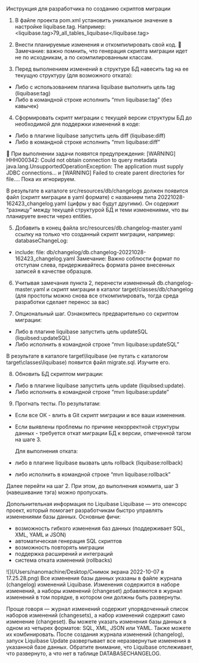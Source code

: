 Инструкция для разработчика по созданию скриптов миграции


1. В файле проекта pom.xml установить уникальное значение в настройке liquibase.tag. Например: <liquibase.tag>79_all_tables_liquibase</liquibase.tag>


2. Внести планируемые изменения и откомпилировать свой код. 📌 Замечание: важно помнить, что генерация скрипта миграции идет не по исходникам, а по скомпилированным классам.


3. Перед выполнением изменений в структуре БД навесить tag на ее текущую структуру (для возможного отката):

- Либо с использованием плагина liquibase выполнить цель tag (liquibase:tag)
- Либо в командной строке исполнить “mvn liquibase:tag” (без кавычек)



4. Сформировать скрипт миграции с текущей версии структуры БД до необходимой для поддержки изменений в коде:

- Либо в плагине liquibase запустить цель diff (liquibase:diff)
- Либо в командной строке исполнить “mvn liquibase:diff”


📌 При выполнении задачи появятся предупреждения:
[WARNING] HHH000342: Could not obtain connection to query metadata java.lang.UnsupportedOperationException: The application must supply JDBC connections…
и
[WARNING] Failed to create parent directories for file….
Пока их игнорируем.

В результате в каталоге src/resources/db/changelogs должен появится файл (скрипт миграции в yaml формате) с названием типа  20221028-162423_changelog.yaml (цифры у вас будут другими). Он содержит “разницу” между текущей структурой БД и теми изменениями, что вы планируете внести через entities.


5. Добавить в конец файла src/resources/db.changelog-master.yaml ссылку на только что созданный скрипт миграции, например:
databaseChangeLog:
- include:
  file: db/changelog/db.changelog-20221028-162423_changelog.yaml
  Замечание: Важно соблюсти формат по отступам слева, придерживайтесь формата ранее внесенных записей в качестве образцов.


6. Учитывая замечания пункта 2, перенести измененный db.changelog-master.yaml и скрипт миграции в каталог target/classes/db/changelog (для простоты можно снова все откомпилировать, тогда среда разработки сделает перенос за вас)


7. Опциональный шаг. Ознакомтесь предварительно со скриптом миграции:

- Либо в плагине liquibase запустить цель updateSQL (liquibsed:updateSQL)
- Либо исполнить в командной строке “mvn liquibase:updateSQL”

В результате в каталоге target\liquibase (не путать с каталогом target\classes\liquibase) появится файл migrate.sql. Изучите его.


8. Обновить БД скриптом миграции:

- Либо в плагине liquibase запустить цель update (liquibsed:update).
- Либо исполнить в командной строке “mvn liquibase:update”



9. Прогнать тесты. По результатам:


- Если все ОК - влить в Git скрипт миграции и все ваши изменения.


- Если выявлены проблемы по причине некорректной структуры данных - требуется откат миграции БД к версии, отмеченной тагом на шаге 3.

  
  Для выполнения отката:

- либо в плагине liquibase вызвать цель rollback (liquibase:rollback)
- либо исполнить в командной строке “mvn liquibase:rollback”

Далее перейти на шаг 2. При этом, до выполнения коммита, шаг 3 (навешивание тэга) можно пропускать.




Допольнительная информация по Liquibase
Liquibase — это опенсорс проект, который помогает разработчикам быстро управлять изменениями базы данных.
Основные фичи:

- возможность гибкого изменения баз данных (поддерживает SQL, XML, YAML и JSON)
- автоматическая генерация SQL скриптов
- возможность повторять миграции
- поддержка расширений и интеграций
- система отката изменений (rollbacks)

![](/Users/nanomachine/Desktop/Снимок экрана 2022-10-07 в 17.25.28.png)
Все изменения базы данных указаны в файле журнала (changelog) изменений Liquibase.
Изменения содержится в наборе изменений, а наборы изменений (changeset) добавляются в журнал изменений в том порядке,
в котором они должны быть развернуты.

Проще говоря — журнал изменений содержит упорядоченный список наборов изменений (changesets), а набор изменений содержит само изменение (changeset).
Вы можете указать изменения базы данных в одном из четырех форматов:
SQL, XML, JSON или YAML.
Также можете их комбинировать.
После создания журнала изменений (changelog), запуск Liquibase Update развертывает все неразвернутые изменения в указанной базе данных. Обратите внимание, что Liquibase отслеживает, что развернуто, а что нет в таблице DATABASECHANGELOG.
